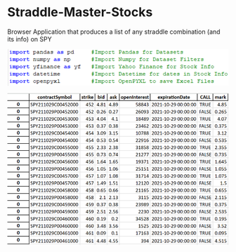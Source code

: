 # Straddle-Master-Stocks
Browser Application that produces a list of any straddle combination (and its info) on SPY

![2](https://github.com/Connor9994/Straddle-Master-Stocks/blob/main/Photos/2.png)

![1](https://github.com/Connor9994/Straddle-Master-Stocks/blob/main/Photos/1.png)
